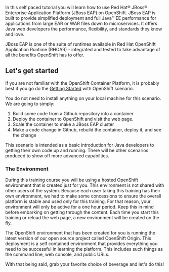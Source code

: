 In this self paced tutorial you will learn how to use Red Hat® JBoss® Enterprise Application Platform (JBoss EAP) on OpenShift. 
JBoss EAP is built to provide simplified deployment and full Java™ EE performance for applications from large EAR or WAR files
down to microservices. It offers Java web developers the performance, flexibility, and standards they know and love.

JBoss EAP is one of the suite of runtimes available in Red Hat OpenShift Application Runtime (RHOAR) - integrated and tested 
to take advantage of all the benefits OpenShift has to offer. 

## Let's get started

If you are not familiar with the OpenShift Container Platform, it is probably best if you go do the 
[Getting Started](https://learn.openshift.com/introduction/getting-started/) with OpenShift scenario. 

You do not need to install anything on your local machine for this scenario. We are going to simply:
 1. Build some code from a Github repository into a container
 2. Deploy the container to OpenShift and visit the web page. 
 3. Scale the container to make a JBoss EAP cluster
 4. Make a code change in Github, rebuild the container, deploy it, and see the change 

This scenario is intended as a basic introduction for Java developers to getting their own code up and running. 
There will be other scenarios produced to show off more advanced capabilties.

### The Environment

During this training course you will be using a hosted OpenShift environment that is created just for you.  This environment is not shared with other users of the system.  Because each user taking this training has their own environment, we had to make some concessions to ensure the overall platform is stable and used only for this training.  For that reason, your environment will only be active for a one hour period.  Keep this in mind before embarking on getting through the content.  Each time you start this training or reload the web page, a new environment will be created on the fly.
 
The OpenShift environment that has been created for you is running the latest version of our open source project called OpenShift Origin.  This deployment is a self contained environment that provides everything you need to be successful in learning the platform.  This includes such things as the command line, web console, and public URLs.

With that being said, grab your favorite choice of beverage and let's do this!
